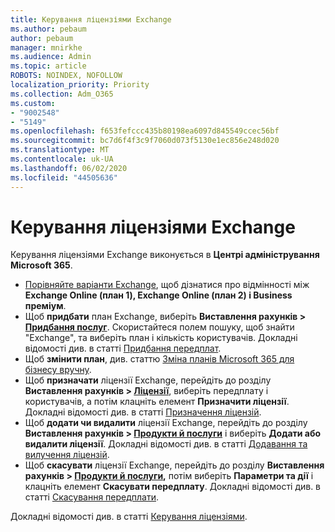 ```yaml
---
title: Керування ліцензіями Exchange
ms.author: pebaum
author: pebaum
manager: mnirkhe
ms.audience: Admin
ms.topic: article
ROBOTS: NOINDEX, NOFOLLOW
localization_priority: Priority
ms.collection: Adm_O365
ms.custom:
- "9002548"
- "5149"
ms.openlocfilehash: f653fefccc435b80198ea6097d845549ccec56bf
ms.sourcegitcommit: bc7d6f4f3c9f7060d073f5130e1ec856e248d020
ms.translationtype: MT
ms.contentlocale: uk-UA
ms.lasthandoff: 06/02/2020
ms.locfileid: "44505636"
---
```

# <a name="exchange-license-management"></a>Керування ліцензіями Exchange

Керування ліцензіями Exchange виконується в **Центрі адміністрування Microsoft 365**.

- [Порівняйте варіанти Exchange](https://www.microsoft.com/microsoft-365/exchange/compare-microsoft-exchange-online-plans), щоб дізнатися про відмінності між **Exchange Online (план 1), Exchange Online (план 2) і Business преміум**.
- Щоб **придбати** план Exchange, виберіть **Виставлення рахунків > [Придбання послуг](https://go.microsoft.com/fwlink/p/?linkid=868433)**. Скористайтеся полем пошуку, щоб знайти "Exchange", та виберіть план і кількість користувачів. Докладні відомості див. в статті [Придбання передплат](https://docs.microsoft.com/microsoft-365/commerce/buy-another-subscription?view=o365-worldwide).
- Щоб **змінити план**, див. статтю [Зміна планів Microsoft 365 для бізнесу вручну](https://docs.microsoft.com/microsoft-365/commerce/subscriptions/switch-plans-manually?view=o365-worldwide).
- Щоб **призначати** ліцензії Exchange, перейдіть до розділу **Виставлення рахунків > [Ліцензії](https://go.microsoft.com/fwlink/p/?linkid=842264)**, виберіть передплату і користувачів, а потім клацніть елемент **Призначити ліцензії**. Докладні відомості див. в статті [Призначення ліцензій](https://docs.microsoft.com/microsoft-365/admin/manage/assign-licenses-to-users?view=o365-worldwide).
- Щоб **додати чи видалити** ліцензії Exchange, перейдіть до розділу **Виставлення рахунків > [Продукти й послуги](https://go.microsoft.com/fwlink/p/?linkid=842054)** і виберіть **Додати або видалити ліцензії**. Докладні відомості див. в статті [Додавання та вилучення ліцензій](https://docs.microsoft.com/microsoft-365/commerce/licenses/buy-licenses?view=o365-worldwide#add-or-remove-licenses-for-your-business-subscription).
- Щоб **скасувати** ліцензії Exchange, перейдіть до розділу **Виставлення рахунків > [Продукти й послуги](https://go.microsoft.com/fwlink/p/?linkid=842054),** потім виберіть **Параметри та дії** і клацніть елемент **Скасувати передплату**. Докладні відомості див. в статті [Скасування передплати](https://docs.microsoft.com/microsoft-365/commerce/subscriptions/cancel-your-subscription).

Докладні відомості див. в статті [Керування ліцензіями](https://docs.microsoft.com/microsoft-365/commerce/licenses/buy-licenses?view=o365-worldwide#add-or-remove-licenses-for-your-business-subscription).
